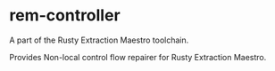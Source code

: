 # rem-controller

A part of the Rusty Extraction Maestro toolchain.

Provides Non-local control flow repairer for Rusty Extraction Maestro.
